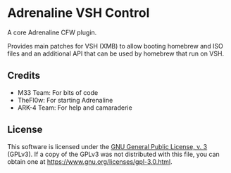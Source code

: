 # Adrenaline VSH Control

A core Adrenaline CFW plugin.

Provides main patches for VSH (XMB) to allow booting homebrew and ISO files and an additional API that can be used by homebrew that run on VSH.

## Credits

 - M33 Team: For bits of code
 - TheFl0w: For starting Adrenaline
 - ARK-4 Team: For help and camaraderie

## License

This software is licensed under the [GNU General Public License, v. 3](./../LICENSE)
(GPLv3). If a copy of the GPLv3 was not distributed with this file, you can obtain
one at https://www.gnu.org/licenses/gpl-3.0.html.
